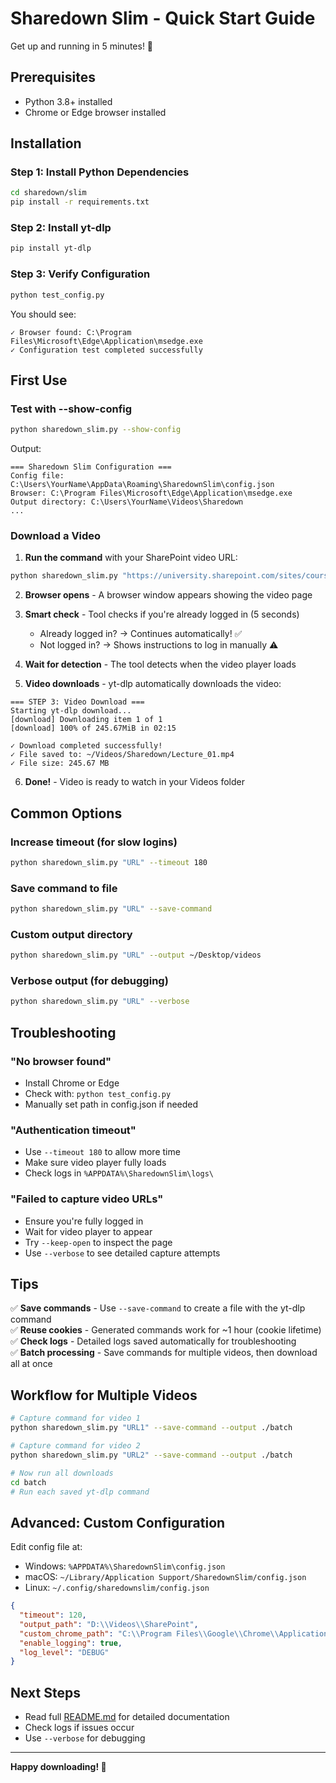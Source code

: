 # Sharedown Slim - Quick Start Guide

Get up and running in 5 minutes! 🚀

## Prerequisites

- Python 3.8+ installed
- Chrome or Edge browser installed

## Installation

### Step 1: Install Python Dependencies

```bash
cd sharedown/slim
pip install -r requirements.txt
```

### Step 2: Install yt-dlp

```bash
pip install yt-dlp
```

### Step 3: Verify Configuration

```bash
python test_config.py
```

You should see:
```
✓ Browser found: C:\Program Files\Microsoft\Edge\Application\msedge.exe
✓ Configuration test completed successfully
```

## First Use

### Test with --show-config

```bash
python sharedown_slim.py --show-config
```

Output:
```
=== Sharedown Slim Configuration ===
Config file: C:\Users\YourName\AppData\Roaming\SharedownSlim\config.json
Browser: C:\Program Files\Microsoft\Edge\Application\msedge.exe
Output directory: C:\Users\YourName\Videos\Sharedown
...
```

### Download a Video

1. **Run the command** with your SharePoint video URL:

```bash
python sharedown_slim.py "https://university.sharepoint.com/sites/course/Shared%20Documents/video.mp4"
```

2. **Browser opens** - A browser window appears showing the video page

3. **Smart check** - Tool checks if you're already logged in (5 seconds)
   - Already logged in? → Continues automatically! ✅
   - Not logged in? → Shows instructions to log in manually ⚠️

4. **Wait for detection** - The tool detects when the video player loads

5. **Video downloads** - yt-dlp automatically downloads the video:

```
=== STEP 3: Video Download ===
Starting yt-dlp download...
[download] Downloading item 1 of 1
[download] 100% of 245.67MiB in 02:15

✓ Download completed successfully!
✓ File saved to: ~/Videos/Sharedown/Lecture_01.mp4
✓ File size: 245.67 MB
```

6. **Done!** - Video is ready to watch in your Videos folder

## Common Options

### Increase timeout (for slow logins)
```bash
python sharedown_slim.py "URL" --timeout 180
```

### Save command to file
```bash
python sharedown_slim.py "URL" --save-command
```

### Custom output directory
```bash
python sharedown_slim.py "URL" --output ~/Desktop/videos
```

### Verbose output (for debugging)
```bash
python sharedown_slim.py "URL" --verbose
```

## Troubleshooting

### "No browser found"
- Install Chrome or Edge
- Check with: `python test_config.py`
- Manually set path in config.json if needed

### "Authentication timeout"
- Use `--timeout 180` to allow more time
- Make sure video player fully loads
- Check logs in `%APPDATA%\SharedownSlim\logs\`

### "Failed to capture video URLs"
- Ensure you're fully logged in
- Wait for video player to appear
- Try `--keep-open` to inspect the page
- Use `--verbose` to see detailed capture attempts

## Tips

✅ **Save commands** - Use `--save-command` to create a file with the yt-dlp command  
✅ **Reuse cookies** - Generated commands work for ~1 hour (cookie lifetime)  
✅ **Check logs** - Detailed logs saved automatically for troubleshooting  
✅ **Batch processing** - Save commands for multiple videos, then download all at once  

## Workflow for Multiple Videos

```bash
# Capture command for video 1
python sharedown_slim.py "URL1" --save-command --output ./batch

# Capture command for video 2  
python sharedown_slim.py "URL2" --save-command --output ./batch

# Now run all downloads
cd batch
# Run each saved yt-dlp command
```

## Advanced: Custom Configuration

Edit config file at:
- Windows: `%APPDATA%\SharedownSlim\config.json`
- macOS: `~/Library/Application Support/SharedownSlim/config.json`
- Linux: `~/.config/sharedownslim/config.json`

```json
{
  "timeout": 120,
  "output_path": "D:\\Videos\\SharePoint",
  "custom_chrome_path": "C:\\Program Files\\Google\\Chrome\\Application\\chrome.exe",
  "enable_logging": true,
  "log_level": "DEBUG"
}
```

## Next Steps

- Read full [README.md](README.md) for detailed documentation
- Check logs if issues occur
- Use `--verbose` for debugging

---

**Happy downloading! 🎥**
